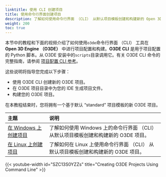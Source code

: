 ```yaml
---
linktitle: 使用 CLI 创建项目
title: 使用命令行界面创建项目
description: 了解如何使用命令行界面 （CLI） 从默认项目模板创建和构建新的 Open 3D Engine （O3DE） 项目。
weight: 200
toc: true
---
```


本节中的教程和下面的视频介绍了如何使用`o3de`命令行界面 （CLI） 工具在 **Open 3D Engine （O3DE）** 中进行项目配置和构建。**O3DE CLI** 是用于项目配置的 Python 脚本。从 O3DE 安装中的`scripts`目录调用它。有关 O3DE CLI 命令的完整指南，请参阅 [项目配置 CLI 参考](/docs/user-guide/project-config/cli-reference)。

这些说明将指导您完成以下步骤：

* 使用 O3DE CLI 创建新的 O3DE 项目。
* 在 O3DE 项目目录中为您的 IDE 生成项目文件。
* 构建您的 O3DE 项目。

在本教程结束时，您将拥有一个基于默认 “standard” 项目模板的新 O3DE 项目。

主题 | 说明
:-- | :--
[在 Windows 上创建项目](creating-windows.md) | 了解如何使用 Windows 上的命令行界面 （CLI） 从默认项目模板创建和构建新的 O3DE 项目。
[在 Linux 上创建项目](creating-linux.md) | 了解如何在 Linux 上使用命令行界面 （CLI） 从默认项目模板创建和构建新的 O3DE 项目。

{{< youtube-width id="SZC13S0YZZs" title="Creating O3DE Projects Using Command Line" >}}
